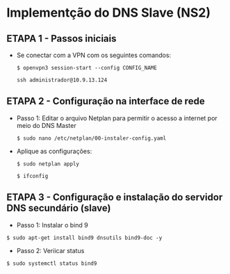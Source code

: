 # Implementção do DNS Slave (NS2)


## ETAPA 1 - Passos iniciais

* Se conectar com a VPN com os seguintes comandos:
  
  ```$ openvpn3 session-start --config CONFIG_NAME```
  
  ```ssh administrador@10.9.13.124```
  
## ETAPA 2 - Configuração na interface de rede
  
 * Passo 1: Editar o arquivo Netplan para permitir o acesso a internet por meio do DNS Master
  
   ```$ sudo nano /etc/netplan/00-instaler-config.yaml```
   
  * Aplique as configurações:
  
    ```$ sudo netplan apply```

    ```$ ifconfig```
   
## ETAPA 3 - Configuração e instalação do servidor DNS secundário (slave)

* Passo 1: Instalar o bind 9

```$ sudo apt-get install bind9 dnsutils bind9-doc -y```

* Passo 2: Veriicar status

```$ sudo systemctl status bind9```

